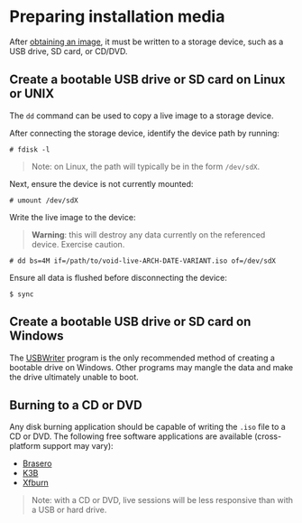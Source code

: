 # Preparing installation media

After [obtaining an image](./downloading.md), it must be written to a storage
device, such as a USB drive, SD card, or CD/DVD.

## Create a bootable USB drive or SD card on Linux or UNIX

The `dd` command can be used to copy a live image to a storage device.

After connecting the storage device, identify the device path by
running:

```
# fdisk -l
```

> Note: on Linux, the path will typically be in the form `/dev/sdX`.

Next, ensure the device is not currently mounted:

```
# umount /dev/sdX
```

Write the live image to the device:

> **Warning**: this will destroy any data currently on the referenced
> device. Exercise caution.

```
# dd bs=4M if=/path/to/void-live-ARCH-DATE-VARIANT.iso of=/dev/sdX
```

Ensure all data is flushed before disconnecting the device:

```
$ sync
```

## Create a bootable USB drive or SD card on Windows

The [USBWriter](https://sourceforge.net/projects/usbwriter/) program
is the only recommended method of creating a bootable drive on
Windows. Other programs may mangle the data and make the drive
ultimately unable to boot.

## Burning to a CD or DVD

Any disk burning application should be capable of writing the `.iso`
file to a CD or DVD. The following free software applications are
available (cross-platform support may vary):

* [Brasero](https://wiki.gnome.org/Apps/Brasero/)
* [K3B](https://userbase.kde.org/K3b)
* [Xfburn](https://goodies.xfce.org/projects/applications/xfburn)

> Note: with a CD or DVD, live sessions will be less responsive than
> with a USB or hard drive.
